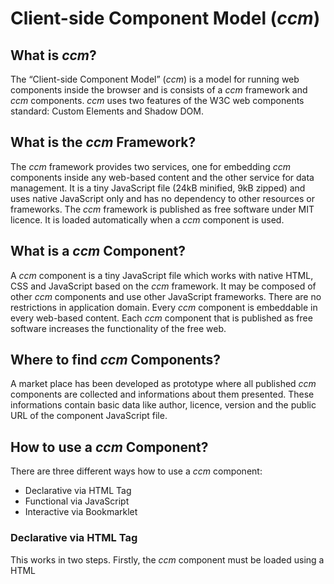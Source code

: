 # Client-side Component Model (_ccm_)

## What is _ccm_?
The “Client-side Component Model” (_ccm_) is a model for running web components inside the browser and is consists of a _ccm_ framework and _ccm_ components. _ccm_ uses two features of the W3C web components standard: Custom Elements and Shadow DOM.

## What is the _ccm_ Framework?
The _ccm_ framework provides two services, one for embedding _ccm_ components inside any web-based content and the other service for data management. It is a tiny JavaScript file (24kB minified, 9kB zipped) and uses native JavaScript only and has no dependency to other resources or frameworks. The _ccm_ framework is published as free software under MIT licence. It is loaded automatically when a _ccm_ component is used.

## What is a _ccm_ Component?
A _ccm_ component is a tiny JavaScript file which works with native HTML, CSS and JavaScript based on the _ccm_ framework. It may be composed of other _ccm_ components and use other JavaScript frameworks. There are no restrictions in application domain. Every _ccm_ component is embeddable in every web-based content. Each _ccm_ component that is published as free software increases the functionality of the free web. 

## Where to find _ccm_ Components?
A market place has been developed as prototype where all published _ccm_ components are collected and informations about them presented. These informations contain basic data like author, licence, version and the public URL of the component JavaScript file.

## How to use a _ccm_ Component?
There are three different ways how to use a _ccm_ component:
* Declarative via HTML Tag
* Functional via JavaScript
* Interactive via Bookmarklet

### Declarative via HTML Tag
This works in two steps. Firstly, the _ccm_ component must be loaded using a HTML <script> tag. That results in a new usable HTML tag which is an W3C Custom Element. Secondly, use this HTML tag at any place inside the web-based content for embedding. Use the component specific HTML attributes of the tag and the component specific inner HTML tags for setting up the configuration data. If the configuration data is stored in a database or a JSON file, it can be loaded directly from there with the _ccm_ specific HTML attribute “key”. The HTML tag then acts like an embed key.

### Functional via JavaScript
This works in two steps. Firstly, the _ccm_ framework must be loaded using a HTML <script> tag. Secondly, call the method of the _ccm_ framework for running a _ccm_ component. The method needs the URL of the _ccm_ component JavaScript file and the configuration data.

### Interactive via Bookmarklet
A bookmarklet is a browser bookmark enriched by JavaScript. Our _ccm_ market place provides a bookmarklet for each published component. Every web user can use such a bookmarklet on any web page to add a new draggable and resizable web page area with the embedded component in it.

## On-demand and Cross-domain Embedding of a _ccm_ Component
A _ccm_ component is embeddable on-demand and cross-domain inside any web-based content. On-demand means that a component is not only embeddable when a website is loading, it can also be included later. Cross-domain means that components must not be located on the same server where the actual website comes from, but it can be located on any other web server. With both aspects, any web user is able to embed a component in any currently viewed web page. The embedding of a _ccm_ component works without iFrame.

## _ccm_ Components are Recombinable
Like the Lego way, _ccm_ components are recombinable. This results in a dependency tree. For example the component for rendering a learning unit reuses the components for quiz and video and the video component reuses components for commentary and rating. These dependencies are automatically solved recursively and asynchronously by the _ccm_ framework at runtime. The framework makes sure that all dependent resources are loaded in parallel and no resource is loaded twice. Any dependent resource and data can be loaded cross-domain.

## _ccm_ is Versioned and Backward Compatible
The _ccm_ framework and all _ccm_ components are versioned and use Semantic Versioning 2.0.0 (see http://semver.org). The same _ccm_ component can be embedded multiple times in the same web page and also different versions of a component without any conflicts and side effects. That is because each component and version has its own namespace inside a web page. It is also possible to use different versions of the _ccm_ framework in the same web page. This ensures backward compatibility.

## Providing of a _ccm_ Component as Mobile Web App
Each _ccm_ component can be provided as mobile web app in two steps:
Embed the component inside the HTML <body> tag of a blank web page.
Add the appropriate HTML <meta> tags to display the web page on mobile devices as native app.
Now a user can open the web page and  store it as mobile web app on the home screen of a mobile device.

## Service for Data Management
The _ccm_ framework provides a service for component developers for data management. It allows the usage of _ccm_ datastores. A _ccm_ datastore can manage datasets in one of three choosable data levels and can also be used autonomously of _ccm_ components for easy data management. The different data levels are described below. _ccm_ datastores are intended to be universal and provide a simple uniform API for basic CRUD operations to create, read, update and delete datasets.

### Data Level 1: Local Object
On the first level the data will be managed in an local object. Than all managed datasets are fugitive data which are gone by leaving the actual opened website.

### Data Level 2: Client-side Database
On the second level the data will be managed in a client-side database. Than all managed data is still there after page reload. This is specially interesting for offline functionality.

### Data Level 3: Server-side Database
On the third level the data will be managed in any server-side database of choice. The server must have an _ccm_ compatible interface. Than all managed datasets are stored persistently on a server and they are not bound to a specific client. Different network protocols are possible for communication between client and server. In case of realtime communication with Web Socket as network protocol for a _ccm_ datastore with data level 3, the server informs every active client about changing data sets. Then a _ccm_ component which uses such a datastore can react to this changes. That means mostly to update immediately content in the frontend.

## Cross-domain Realtime Communication
If _ccm_ components are using the same _ccm_ datastore with data level 3 and Websocket Protocol (see 2.2.11.3), than the components are able to exchange data in realtime. If the _ccm_ components are used in different domains or web-based platforms, this realtime communication is cross-domain.
